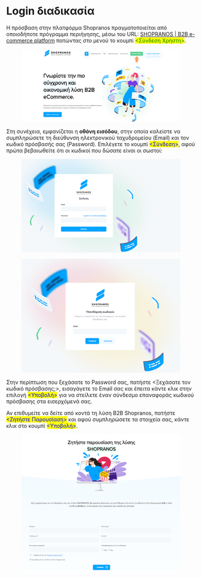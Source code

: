 # Login διαδικασία

Η πρόσβαση στην πλατφόρμα Shopranos πραγματοποιείται από οποιοδήποτε πρόγραμμα περιήγησης, μέσω του URL: [SHOPRANOS | B2B e-commerce platform](https://shopranos.gr/) πατώντας στο μενού το κουμπί <mark style="color:green;"><Σύνδεση Χρήστη></mark>.

<figure><img src="../../.gitbook/assets/ScreenHunter 01.png" alt=""><figcaption></figcaption></figure>

Στη συνέχεια, εμφανίζεται η **οθόνη εισόδου**, στην οποία καλείστε να συμπληρώσετε τη διεύθυνση ηλεκτρονικού ταχυδρομείου (Email) και τον κωδικό πρόσβασής σας (Password). Επιλέγετε το κουμπί <mark style="color:blue;"><Σύνδεση></mark>, αφού πρώτα βεβαιωθείτε ότι οι κωδικοί που δώσατε είναι οι σωστοί:

<div>

<figure><img src="../../.gitbook/assets/ScreenHunter 02.png" alt=""><figcaption></figcaption></figure>

 

<figure><img src="../../.gitbook/assets/ScreenHunter 03.png" alt=""><figcaption></figcaption></figure>

</div>

Στην περίπτωση που ξεχάσατε το Password σας, πατήστε <Ξεχάσατε τον κωδικό πρόσβασης;>, εισαγάγετε το Email σας και έπειτα κάντε κλικ στην επιλογή <mark style="color:blue;"><Υποβολή></mark> για να στείλετε έναν σύνδεσμο επαναφοράς κωδικού πρόσβασης στα εισερχόμενά σας.

Αν επιθυμείτε να δείτε από κοντά τη λύση B2B Shopranos, πατήστε <mark style="color:blue;"><Ζητήστε Παρουσίαση></mark> και αφού συμπληρώσετε τα στοιχεία σας, κάντε κλικ στο κουμπί <mark style="color:blue;"><Υποβολή></mark>.

<figure><img src="../../.gitbook/assets/ScreenHunter 348.png" alt=""><figcaption></figcaption></figure>
